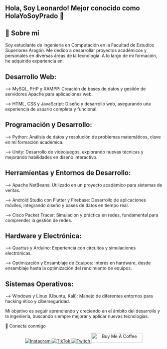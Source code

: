 ## Hola, Soy Leonardo! Mejor conocido como HolaYoSoyPrado 👋

## 🚀 Sobre mí
Soy estudiante de Ingeniería en Computación en la Facultad de Estudios Superiores Aragón. Me dedico a desarrollar proyectos académicos y personales en diversas áreas de la tecnología. A lo largo de mi formación, he adquirido experiencia en:

## Desarrollo Web:

--> MySQL, PHP y XAMPP: Creación de bases de datos y gestión de servidores Apache para aplicaciones web. 

--> HTML, CSS y JavaScript: Diseño y desarrollo web, asegurando una experiencia de usuario completa y funcional.

## Programación y Desarrollo:

--> Python: Análisis de datos y resolución de problemas matemáticos, clave en mi formación académica.

--> Unity: Desarrollo de videojuegos, explorando nuevas técnicas y mejorando habilidades en diseño interactivo.

## Herramientas y Entornos de Desarrollo:

--> Apache NetBeans: Utilizado en un proyecto académico para sistemas de ventas.

--> Android Studio con Flutter y Firebase: Desarrollo de aplicaciones móviles, integrando diseño y bases de datos en tiempo real.

--> Cisco Packet Tracer: Simulación y práctica en redes, fundamental para comprender la gestión de redes.

## Hardware y Electrónica:

--> Quartus y Arduino: Experiencia con circuitos y simulaciones electrónicas.

--> Optimización y Ensamblaje de Equipos: Interés en hardware, desde ensamblaje hasta la optimización del rendimiento de equipos.

## Sistemas Operativos:

--> Windows y Linux (Ubuntu, Kali): Manejo de diferentes entornos para hacking ético y ciberseguridad.

Mi objetivo es seguir aprendiendo y creciendo en el ámbito del desarrollo y la ingeniería, buscando siempre mejorar y aplicar nuevas tecnologías.

🔗 Conecta conmigo
<p align="center"> <a href="#" target="_blank"> <img alt="Instagram" src="https://img.shields.io/badge/Instagram-%23E4405F.svg?&style=for-the-badge&logo=Instagram&logoColor=white"/> </a> <a href="#" target="_blank"> <img alt="TikTok" src="https://img.shields.io/badge/TikTok-%23000000.svg?&style=for-the-badge&logo=TikTok&logoColor=white"/> </a> <a href="#" target="_blank"> <img alt="Twitch" src="https://img.shields.io/badge/Twitch-%239146FF.svg?&style=for-the-badge&logo=Twitch&logoColor=white"/> </a> <a href="#" target="_blank"> <img alt="Buy Me A Coffee" src="https://cdn.buymeacoffee.com/buttons/default-orange.png" height="31" width="164"/> </a> </p>